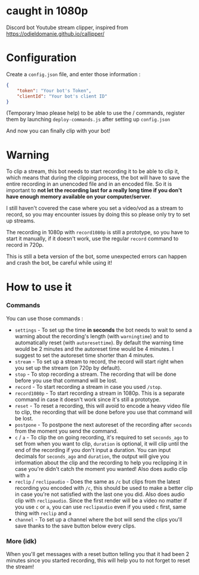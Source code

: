 # caught in 1080p
 Discord bot Youtube stream clipper, inspired from https://odieldomanie.github.io/callipper/
 
 
 # Configuration
Create a `config.json` file, and enter those information :

```json
{
    "token": "Your bot's Token",
    "clientId": "Your bot's client ID"
}
```

(Temporary lmao please help) to be able to use the / commands, register them by launching `deploy-commands.js` after setting up `config.json`

And now you can finally clip with your bot!

# Warning
To clip a stream, this bot needs to start recording it to be able to clip it, which means that during the clipping process, the bot will have to save the entire recording in an unencoded file and in an encoded file. So it is important to **not let the recording last for a really long time if you don't have enough memory available on your computer/server**.

I still haven't covered the case where you set a video/vod as a stream to record, so you may encounter issues by doing this so please only try to set up streams.

The recording in 1080p with `record1080p` is still a prototype, so you have to start it manually, if it doesn't work, use the regular `record` command to record in 720p.

This is still a beta version of the bot, some unexpected errors can happen and crash the bot, be careful while using it!

# How to use it
### Commands
You can use those commands :

* `settings` - To set up the time **in seconds** the bot needs to wait to send a warning about the recording's length (with `warningtime`) and to automatically reset (with `autoresettime`). By default the warning time would be 2 minutes and the autoreset time would be 4 minutes. I suggest to set the autoreset time shorter than 4 minutes.
* `stream` - To set up a stream to record, the record will start right when you set up the stream (on 720p by default).
* `stop` - To stop recording a stream. The recording that will be done before you use that command will be lost.
* `record` - To start recording a stream in case you used `/stop`.
* `record1080p` - To start recording a stream in 1080p. This is a separate command in case it doesn't work since it's still a prototype.
* `reset` - To reset a recording, this will avoid to encode a heavy video file to clip, the recording that will be done before you use that command will be lost.
* `postpone` - To postpone the next autoreset of the recording after `seconds` from the moment you send the command.
* `c` / `a` - To clip the on going recording, it's required to set `seconds_ago` to set from when you want to clip, `duration` is optional, it will clip until the end of the recording if you don't input a duration. You can input decimals for `seconds_ago` and `duration`, the output will give you information about the clip and the recording to help you reclipping it in case you're didn't catch the moment you wanted! Also does audio clip with `a`
* `reclip` / `reclipaudio` - Does the same as `/c` but clips from the latest recording you encoded with `/c`, this should be used to make a better clip in case you're not satisfied with the last one you did. Also does audio clip with `reclipaudio`. Since the first render will be a video no matter if you use `c` or `a`, you can use `reclipaudio` even if you used `c` first, same thing with `reclip` and `a` 
* `channel` - To set up a channel where the bot will send the clips you'll save thanks to the save button below every clips.


### More (idk)
When you'll get messages with a reset button telling you that it had been 2 minutes since you started recording, this will help you to not forget to reset the stream!